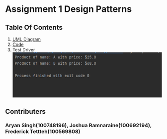 # Assignment 1 Design Patterns
## Table Of Contents
1. [UML Diagram](https://github.com/joshRam0214/SOFE3650-Assignment-1-Design-Patterns-Group-21/tree/main/UML)
1. [Code](https://github.com/joshRam0214/SOFE3650-Assignment-1-Design-Patterns-Group-21/tree/main/productFactory/src)
1. Test Driver
![Image of ScreenDump](https://github.com/joshRam0214/SOFE3650-Assignment-1-Design-Patterns-Group-21/blob/main/productFactory/screenShot/screenDump.png)
## Contributers
### Aryan Singh(100748196), Joshua Ramnaraine(100692194), Frederick Tettteh(100569808)
